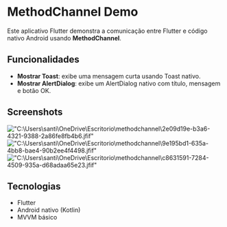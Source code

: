 # MethodChannel Demo

Este aplicativo Flutter demonstra a comunicação entre Flutter e código nativo Android usando **MethodChannel**.

## Funcionalidades

- **Mostrar Toast**: exibe uma mensagem curta usando Toast nativo.
- **Mostrar AlertDialog**: exibe um AlertDialog nativo com título, mensagem e botão OK.

## Screenshots

!["C:\Users\santi\OneDrive\Escritorio\methodchannel\2e09d19e-b3a6-4321-9388-2a86fe8fb4b6.jfif"](screenshot.png) 
!["C:\Users\santi\OneDrive\Escritorio\methodchannel\9e195bd1-635a-4bb8-bae4-90b2ee4f4498.jfif"](screenshot.png) 
!["C:\Users\santi\OneDrive\Escritorio\methodchannel\c8631591-7284-4509-935a-d68adaa65e23.jfif"](screenshot.png) 



## Tecnologias

- Flutter
- Android nativo (Kotlin)
- MVVM básico
